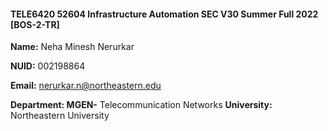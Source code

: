 #### TELE6420 52604 Infrastructure Automation SEC V30 Summer Full 2022 [BOS-2-TR]

**Name:** Neha Minesh Nerurkar  

**NUID:** 002198864  

**Email:** nerurkar.n@northeastern.edu  

**Department: MGEN-** Telecommunication Networks **University:** Northeastern University  